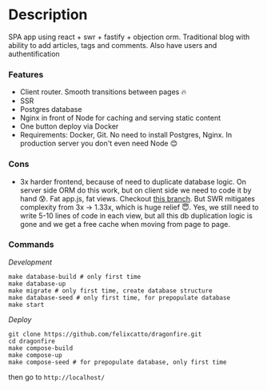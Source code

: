 # Description

SPA app using  react + swr + fastify + objection orm. Traditional blog with ability to add articles, tags and comments. Also have users and authentification

### Features

* Client router. Smooth transitions between pages :fire:
* SSR
* Postgres database
* Nginx in front of Node for caching and serving static content
* One button deploy via Docker
* Requirements: Docker, Git. No need to install Postgres, Nginx. In production server you don't even need Node :blush:

### Cons

* 3x harder frontend, because of need to duplicate database logic. On server side ORM do this work, but on client side we need to code it by hand :cold_sweat:. Fat app.js, fat views. Checkout [this branch](https://github.com/felixcatto/dragonfire/tree/effector). But SWR mitigates complexity from 3x -> 1.33x, which is huge relief :innocent:. Yes, we still need to write 5-10 lines of code in each view, but all this db duplication logic is gone and we get a free cache when moving from page to page.

### Commands

*Development*
```
make database-build # only first time
make database-up
make migrate # only first time, create database structure
make database-seed # only first time, for prepopulate database
make start
```

*Deploy*
```
git clone https://github.com/felixcatto/dragonfire.git
cd dragonfire
make compose-build
make compose-up
make compose-seed # for prepopulate database, only first time
```
then go to `http://localhost/`
